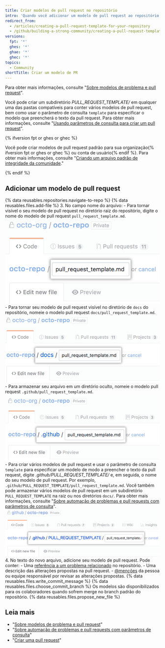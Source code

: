 ```yaml
---
title: Criar modelos de pull request no repositório
intro: 'Quando você adicionar um modelo de pull request ao repositório, os contribuidores do projeto verão automaticamente o conteúdo do modelo no texto da pull request.'
redirect_from:
  - /articles/creating-a-pull-request-template-for-your-repository
  - /github/building-a-strong-community/creating-a-pull-request-template-for-your-repository
versions:
  fpt: '*'
  ghes: '*'
  ghae: '*'
  ghec: '*'
topics:
  - Community
shortTitle: Criar um modelo de PR
---
```


Para obter mais informações, consulte "[Sobre modelos de problema e pull request](/articles/about-issue-and-pull-request-templates)".

Você pode criar um subdiretório *PULL_REQUEST_TEMPLATE/* em qualquer uma das pastas compatíveis para conter vários modelos de pull request, bem como usar o parâmetro de consulta `template` para especificar o modelo que preencherá o texto da pull request. Para obter mais informações, consulte "[Usando parâmetros de consulta para criar um pull request](/pull-requests/collaborating-with-pull-requests/proposing-changes-to-your-work-with-pull-requests/using-query-parameters-to-create-a-pull-request)".

{% ifversion fpt or ghes or ghec %}

Você pode criar modelos de pull request padrão para sua organização{% ifversion fpt or ghes or ghec %} ou conta de usuário{% endif %}. Para obter mais informações, consulte "[Criando um arquivo padrão de integridade da comunidade](/communities/setting-up-your-project-for-healthy-contributions/creating-a-default-community-health-file)."

{% endif %}

## Adicionar um modelo de pull request

{% data reusables.repositories.navigate-to-repo %}
{% data reusables.files.add-file %}
3. No campo nome do arquivo:
    -  Para tornar visível o seu modelo de pull request no diretório raiz do repositório, digite o nome do modelo de pull request `pull_request_template.md`. ![Novo nome do modelo de pull request no diretório raiz](/assets/images/help/repository/pr-template-file-name.png)
    - Para tornar seu modelo de pull request visível no diretório de `docs` do repositório, nomeie o modelo pull request `docs/pull_request_template.md`. ![Novo modelo de pull request no diretório docs](/assets/images/help/repository/pr-template-file-name-docs.png)
    - Para armazenar seu arquivo em um diretório oculto, nomeie o modelo pull request `.github/pull_request_template.md`. ![Novo modelo de pull request no diretório oculto](/assets/images/help/repository/pr-template-hidden-directory.png)
    - Para criar vários modelos de pull request e usar o parâmetro de consulta `template` para especificar um modelo de modo a preencher o texto da pull request, digite *.github/PULL_REQUEST_TEMPLATE/* e, em seguida, o nome do seu modelo de pull request. Por exemplo, `.github/PULL_REQUEST_TEMPLATE/pull_request_template.md`. Você também pode armazenar vários modelos de pull request em um subdiretório `PULL_REQUEST_TEMPLATE` na raiz ou nos diretórios `docs/`. Para obter mais informações, consulte "[Sobre automação de problemas e pull requests com parâmetros de consulta](/articles/about-automation-for-issues-and-pull-requests-with-query-parameters)". ![Novo modelo de várias pull requests no diretório oculto](/assets/images/help/repository/pr-template-multiple-hidden-directory.png)
4. No texto do novo arquivo, adicione seu modelo de pull request. Pode conter:
    - Uma [referência a um problema relacionado](/articles/basic-writing-and-formatting-syntax/#referencing-issues-and-pull-requests) no repositório.
    - Uma descrição das alterações propostas na pull request.
    - [@menções](/articles/basic-writing-and-formatting-syntax/#mentioning-people-and-teams) da pessoa ou equipe responsável por revisar as alterações propostas.
{% data reusables.files.write_commit_message %}
{% data reusables.files.choose_commit_branch %} Os modelos são disponibilizados para os colaboradores quando sofrem merge no branch padrão do repositório.
{% data reusables.files.propose_new_file %}

## Leia mais

- "[Sobre modelos de problema e pull request](/articles/about-issue-and-pull-request-templates)"
- "[Sobre automação de problemas e pull requests com parâmetros de consulta](/articles/about-automation-for-issues-and-pull-requests-with-query-parameters)"
- "[Criar uma pull request](/articles/creating-a-pull-request)"
